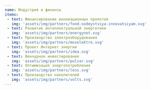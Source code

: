 ```yaml
---
name: Индустрия и финансы
items: 
 - text: Финансирование инновационных проектов
   img: 'assets/img/partners/fond-sodeystviya-innovatsiyam.svg'
 - text: Развитие интеллектуальной энергетики
   img: 'assets/img/partners/energynet.svg'
 - text: Производство электрооборудования
   img: 'assets/img/partners/moselektro.svg'
 - text: Проект Интернет энергии 
   img: 'assets/img/partners/idea.svg'
 - text: Венчурное инвестирование
   img: 'assets/img/partners/pulsar.svg'   
 - text: Оптимизация энергопотребления
   img: 'assets/img/partners/less.svg'   
 - text: Производство накопителей
   img: 'assets/img/partners/volts.svg'      
---
```

